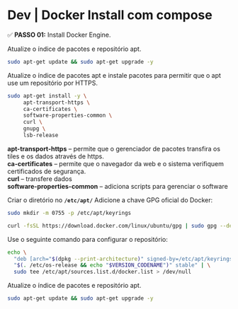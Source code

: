 # Dev | Docker Install com compose

✅ **PASSO 01:** Install Docker Engine.

Atualize o índice de pacotes e repositório apt.
```bash
sudo apt-get update && sudo apt-get upgrade -y
```

Atualize o índice de pacotes apt e instale pacotes para permitir que o apt use um repositório por HTTPS.
```bash
sudo apt-get install -y \
     apt-transport-https \
     ca-certificates \
     software-properties-common \
     curl \
     gnupg \
     lsb-release
```

**apt-transport-https** – permite que o gerenciador de pacotes transfira os tiles e os dados através de https.      
**ca-certificates** – permite que o navegador da web e o sistema verifiquem certificados de segurança.          
**curl** – transfere dados          
**software-properties-common** – adiciona scripts para gerenciar o software


Criar o diretório no **`/etc/apt/`**
Adicione a chave GPG oficial do Docker:

```bash
sudo mkdir -m 0755 -p /etc/apt/keyrings
```

```bash
curl -fsSL https://download.docker.com/linux/ubuntu/gpg | sudo gpg --dearmor -o /etc/apt/keyrings/docker.gpg
```

Use o seguinte comando para configurar o repositório:
```bash
echo \
  "deb [arch="$(dpkg --print-architecture)" signed-by=/etc/apt/keyrings/docker.gpg] https://download.docker.com/linux/ubuntu \
  "$(. /etc/os-release && echo "$VERSION_CODENAME")" stable" | \
  sudo tee /etc/apt/sources.list.d/docker.list > /dev/null
```

Atualize o índice de pacotes e repositório apt.
```bash
sudo apt-get update && sudo apt-get upgrade -y
```